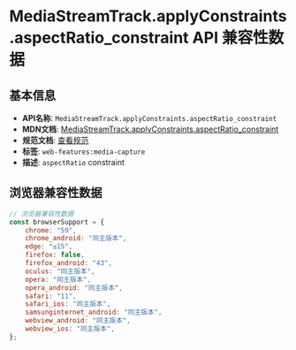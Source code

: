 # MediaStreamTrack.applyConstraints.aspectRatio_constraint API 兼容性数据

## 基本信息

- **API名称**: `MediaStreamTrack.applyConstraints.aspectRatio_constraint`
- **MDN文档**: [MediaStreamTrack.applyConstraints.aspectRatio_constraint](https://developer.mozilla.org/docs/Web/API/MediaTrackConstraints/aspectRatio)
- **规范文档**: [查看规范](https://w3c.github.io/mediacapture-main/#dom-mediatrackconstraintset-aspectratio)
- **标签**: `web-features:media-capture`
- **描述**: `aspectRatio` constraint

## 浏览器兼容性数据

```javascript
// 浏览器兼容性数据
const browserSupport = {
    chrome: "59",
    chrome_android: "同主版本",
    edge: "≤15",
    firefox: false,
    firefox_android: "43",
    oculus: "同主版本",
    opera: "同主版本",
    opera_android: "同主版本",
    safari: "11",
    safari_ios: "同主版本",
    samsunginternet_android: "同主版本",
    webview_android: "同主版本",
    webview_ios: "同主版本",
};

```

